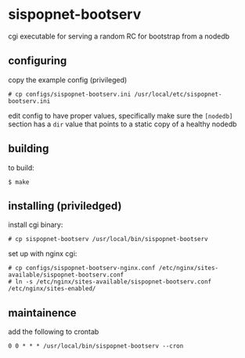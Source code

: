 # sispopnet-bootserv

cgi executable for serving a random RC for bootstrap from a nodedb

## configuring

copy the example config (privileged)

    # cp configs/sispopnet-bootserv.ini /usr/local/etc/sispopnet-bootserv.ini
    
edit config to have proper values, 
specifically  make sure the `[nodedb]` section has a `dir` value that points to a static copy of a healthy nodedb

## building

to build:

    $ make

## installing (priviledged)

install cgi binary:

    # cp sispopnet-bootserv /usr/local/bin/sispopnet-bootserv 

set up with nginx cgi:

    # cp configs/sispopnet-bootserv-nginx.conf /etc/nginx/sites-available/sispopnet-bootserv.conf
    # ln -s /etc/nginx/sites-available/sispopnet-bootserv.conf /etc/nginx/sites-enabled/ 

## maintainence

add the following to crontab

    0 0 * * * /usr/local/bin/sispopnet-bootserv --cron
